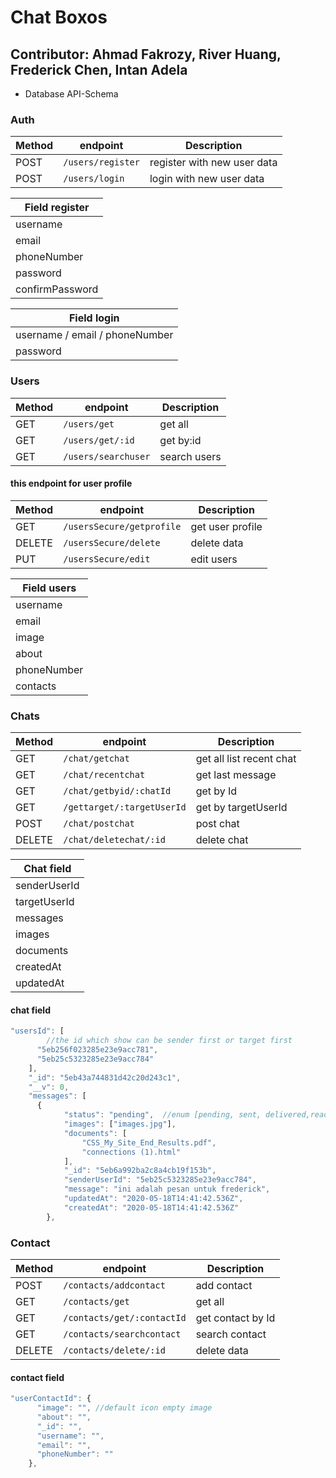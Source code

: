 # Chat Boxos

## Contributor: Ahmad Fakrozy, River Huang, Frederick Chen, Intan Adela

- Database API-Schema

### Auth

| Method | endpoint          | Description                 |
| ------ | ----------------- | --------------------------- |
| POST   | `/users/register` | register with new user data |
| POST   | `/users/login`    | login with new user data    |

| Field register  |
| --------------- |
| username        |
| email           |
| phoneNumber     |
| password        |
| confirmPassword |

| Field login                    |
| ------------------------------ |
| username / email / phoneNumber |
| password                       |

### Users

| Method | endpoint            | Description  |
| ------ | ------------------- | ------------ |
| GET    | `/users/get`        | get all      |
| GET    | `/users/get/:id`    | get by:id    |
| GET    | `/users/searchuser` | search users |

#### this endpoint for user profile

| Method | endpoint                  | Description      |
| ------ | ------------------------- | ---------------- |
| GET    | `/usersSecure/getprofile` | get user profile |
| DELETE | `/usersSecure/delete`     | delete data      |
| PUT    | `/usersSecure/edit`       | edit users       |

| Field users |
| ----------- |
| username    |
| email       |
| image       |
| about       |
| phoneNumber |
| contacts    |

### Chats

| Method | endpoint                   | Description              |
| ------ | -------------------------- | ------------------------ |
| GET    | `/chat/getchat`            | get all list recent chat |
| GET    | `/chat/recentchat`         | get last message         |
| GET    | `/chat/getbyid/:chatId`    | get by Id                |
| GET    | `/gettarget/:targetUserId` | get by targetUserId      |
| POST   | `/chat/postchat`           | post chat                |
| DELETE | `/chat/deletechat/:id`     | delete chat              |

| Chat field   |
| ------------ |
| senderUserId |
| targetUserId |
| messages     |
| images       |
| documents    |
| createdAt    |
| updatedAt    |

#### chat field

```javascript
"usersId": [
        //the id which show can be sender first or target first
      "5eb256f023285e23e9acc781",
      "5eb25c5323285e23e9acc784"
    ],
    "_id": "5eb43a744831d42c20d243c1",
    "__v": 0,
    "messages": [
      {
            "status": "pending",  //enum [pending, sent, delivered,read] default: pending
            "images": ["images.jpg"],
            "documents": [
                "CSS_My_Site_End_Results.pdf",
                "connections (1).html"
            ],
            "_id": "5eb6a992ba2c8a4cb19f153b",
            "senderUserId": "5eb25c5323285e23e9acc784",
            "message": "ini adalah pesan untuk frederick",
            "updatedAt": "2020-05-18T14:41:42.536Z",
            "createdAt": "2020-05-18T14:41:42.536Z"
        },
```

### Contact

| Method | endpoint                   | Description       |
| ------ | -------------------------- | ----------------- |
| POST   | `/contacts/addcontact`     | add contact       |
| GET    | `/contacts/get`            | get all           |
| GET    | `/contacts/get/:contactId` | get contact by Id |
| GET    | `/contacts/searchcontact`  | search contact    |
| DELETE | `/contacts/delete/:id`     | delete data       |

#### contact field

```javascript
"userContactId": {
      "image": "", //default icon empty image
      "about": "",
      "_id": "",
      "username": "",
      "email": "",
      "phoneNumber": ""
    },
```
